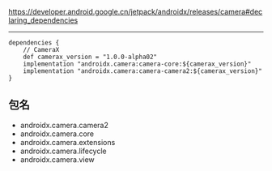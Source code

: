 https://developer.android.google.cn/jetpack/androidx/releases/camera#declaring_dependencies

---

```
dependencies {
    // CameraX
    def camerax_version = "1.0.0-alpha02"
    implementation "androidx.camera:camera-core:${camerax_version}"
    implementation "androidx.camera:camera-camera2:${camerax_version}"
}
```

## 包名

* androidx.camera.camera2
* androidx.camera.core
* androidx.camera.extensions
* androidx.camera.lifecycle
* androidx.camera.view
